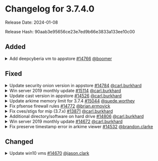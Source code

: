 # Changelog for 3.7.4.0




Release Date: 2024-01-08

Release Hash: 90aab3e95656ce23e7ed9b66e3833a133ee10c00




## Added




<details>
	<summary>Add deepcyberia vm to appstore
		<a href="https://jira.levelup.cce.af.mil/browse/THISISCVAH-14766">#14766</a>
		<a href="mailto:william.martin@sil.lab">@boomer</a>
	</summary>

	- Add DeepCyberia VM to appstore for MDT and CPT
</details>




## Fixed




<details>
	<summary>Update security onion version in appstore
		<a href="https://jira.levelup.cce.af.mil/browse/THISISCVAH-14784">#14784</a>
		<a href="mailto:cburkhard@technicacorp.com">@carl.burkhard</a>
	</summary>

	- The following files were changed for this ticket:
	- -
	- manifest.yaml.sh - Changed the version for SECURITY ONION from
	-    2.3.260 to 2.4.20 (Update Security Onion ISO).
	-    Added Shift5, new version of 20231020 to both CTPT & MDT
	- -
</details>




<details>
	<summary>Win server 2019 monthly update
		<a href="https://jira.levelup.cce.af.mil/browse/THISISCVAH-15114">#15114</a>
		<a href="mailto:carl.burkhard@indrasoft.com">@carl.burkhard</a>
	</summary>

	- The WIN 2019 server REP directory will now have the
	- version of the WIN 2019 server and the date created
	- in the directory name.  That is, for this particulatr
	- version it will be 2019-1809-20231030 (2019-1809 is the
	- version and 20231030 is the date it was updated.
</details>




<details>
	<summary>Update cast version in appstore
		<a href="https://jira.levelup.cce.af.mil/browse/THISISCVAH-14526">#14526</a>
		<a href="mailto:cburkhard@technicacorp.com">@carl.burkhard</a>
	</summary>

	- The following files were changed for CVE/STIG corrections:
	- -
	- manifest.yaml.sh - Changed location for the CAST AppStore
	-    Application and Documnetation to be in the new directory
	-    of 20231011 (in both the AssStore and Documentation
	-    directory Trees).  The new version is 20231011.
</details>




<details>
	<summary>Update arkime memory limit for 3.7.4
		<a href="https://jira.levelup.cce.af.mil/browse/THISISCVAH-15044">#15044</a>
		<a href="mailto:sworthey@technicacorp.com">@suede.worthey</a>
	</summary>

	- Update release versions for 3.7.4 release
	- Updated Arkime memory limit to 64GB. Updated MIP vscode version to latest 12/7/2023.
	- Changed defaults for Arkime Memory Limit in UI
	- Fixed issue with update_charts.py not deleting charts
</details>




<details>
	<summary>Fix pfsense firewall rules
		<a href="https://jira.levelup.cce.af.mil/browse/THISISCVAH-14772">#14772</a>
		<a href="mailto:brian.ermovick@alionscience.com">@brian.ermovick</a>
	</summary>

	- Removed Rate Limiter rule that permitted all
	- Added Rate Limiter settings to all TCP rules
</details>




<details>
	<summary>Fix cves/stigs for mip (3.7.x)
		<a href="https://jira.levelup.cce.af.mil/browse/THISISCVAH-13871">#13871</a>
		<a href="mailto:cburkhard@technicacorp.com">@carl.burkhard</a>
	</summary>

	- Also THISISCVAH-13874: Fix CVEs/STIGs for DIP (3.7.x)
	- -
	- The following files were changed for CVE/STIG corrections:
	- -
	- bootstrap.sh - Remove the "Add STIGS to Controller" step as the
	-    STIGS are added to the controller from a previous step.
	- -
	- core/playbooks/roles/controller/isos/templates/ks.cfg - Added a
	-    second user, "assessor", to the PXE install script such that
	-    the user assessor is now part of the created servers that the
	-    controller creates for the DIP.  This is needed as the ROOT
	-    user can now be LOCKED and require being unlocked by another
	-    available user per STIG.
	- -
	- core/playbooks/roles/controller/profiles/templates/ks.cfg.j2 -
	-    Added a second user, "assessor", to the PXE install script
	-    such that the user assessor is now part of the created
	-    servers that the controller creates for the DIP.  This is
	-    needed as the ROOT user can now be LOCKED and require being
	-    unlocked by another available user per STIG.
	- -
	- gitlab/DIP/dip.export.gitlab-ci.yml - Corrected the message that
	-   is displayed in the PIPELINE to only speclfy "Export Controller"
	-   on the PIPELINE job box.
	- -
	- gitlab/Drive/repo.gitlab-ci.yml - changed the PYTHON commands to
	-   actuallt display the commands before the commands are executed.
	- -
	- rhel8-stigs/rhel8-playbook-stig.yml - Re-engineered to handle over
	-   130 additional STIGs per the IA and OSCAP scans for the DIP
	-   servers and the MIP.
	- -
	- testing/pipeline/jobs/export.py - Added code to properly change the
	-   ASSESSOR password and add several other settings prior to the
	-   CONTROLLER and REPO-SYNC servers are exported.
	- -
	- rhel8-stigs/templates/logon-banner.j2 - Corrected banner to reflect
	-   the iniformation that STIGs require.
	- -
	- rhel8-stigs/Makefile - Cleaned up this makefile as it looked to be
	-   not in good shape for release.
	- -
	- mip/roles/042_mip_classification_banner/tasks/main_play.yml -
	-   Changed the permissions for the "banner.sh" file to be "0755"
	-   instead of "0770".  STIG processing change permissions and
	-   owner/group to "0750" and root/root.
	- -
	- web/backend/app/controller/tools_controller.py - added in password
	-   change capabilities for "assessor" as this user ID is now part of
	-   the entire DIP kit.
	- -
	- URL: https://jira.levelup.cce.af.mil/browse/THISISCVAH-13874
</details>




<details>
	<summary>Additional directory/software on hard drive
		<a href="https://jira.levelup.cce.af.mil/browse/THISISCVAH-14806">#14806</a>
		<a href="mailto:cburkhard@technicacorp.com">@carl.burkhard</a>
	</summary>

	- The following files were changed for the DELL R440 FIRMWARE/BIOS
	- files.
	- -
	- manifest.yaml - Corrected the COMMON NODE FIRMWARE/BIOS to be
	-      version 2.11.2 as it is the same as the DELL R440
	-      FIRMWARE/BIOS.
	- -
</details>




<details>
	<summary>Win server 2019 monthly update
		<a href="https://jira.levelup.cce.af.mil/browse/THISISCVAH-14672">#14672</a>
		<a href="mailto:cburkhard@technicacorp.com">@carl.burkhard</a>
	</summary>

	- The following files were changed for the WINDOWS 2019
	- monthly update
	- -
	- manifest.yaml - Updated to reflect that the WINDOWS 2019
	-      vm has been updated with CVEs/STIGs as well as the
	-      Microsoft Windows Update applied to the VM.
	- -
</details>




<details>
	<summary>Fix preserve timestamp error in arkime viewer
		<a href="https://jira.levelup.cce.af.mil/browse/THISISCVAH-14532">#14532</a>
		<a href="mailto:brandon.clarke@sil.lab">@brandon.clarke</a>
	</summary>

	- Fix missing session detail in arkime-viewer when preserving timestamp
	- Fix hive settings notification message
	- Fix BackgroundJob result_ttl validation mismatch
	- Add first and last packet columns to Test PCAP page
	- Add persistance module to abstract repository access
	- Add notifications for Historcial and Live PCAP replays
	- Add PCAPRepo to speed up directory traversal and validation
	- Refactor ConfiguredIfaces GET call in catalog controller
	- Update python requirements.txt
</details>




## Changed




<details>
	<summary>Update win10 vms
		<a href="https://jira.levelup.cce.af.mil/browse/THISISCVAH-14670">#14670</a>
		<a href="mailto:jclark@technicacorp.com">@jason.clark</a>
	</summary>

	- Windows updates accomplished on CPT and MDT Win10 VMs
	- Antivirus updates accomplished on CPT and MDT Win10 VMs
	- STIGs and CVEs addressed on CPT and MDT Win10 VMs
</details>


